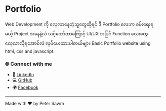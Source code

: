 # Portfolio
Web Development ကို လေ့လာနေတဲ့သူတွေဆိုရင် ဒီ Portfolio လေးက စမ်းရေးရမယ့် Project အနေနဲ့လဲ သင့်တော်တာကြောင့် UI/UX အပြင် Function လေးတွေ လေ့လာလို့ရအောင်လဲ လုပ်ပေးထားပါတယ်ဗျာ။
Basic Portfolio website using html, css and javascript.
### 🌐 Connect with me

- 💼 [LinkedIn](https://www.linkedin.com/in/peter-sawm-06932b254/)
- 💻 [GitHub](https://github.com/petersawmtech)
- 🌍 [Facebook](https://www.facebook.com/petersawm25)

---

Made with ❤️ by Peter Sawm
